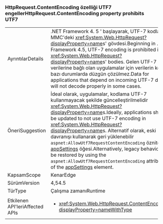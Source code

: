 ### <a name="httprequestcontentencoding-property-prohibits-utf7"></a><span data-ttu-id="eec3e-101">HttpRequest.ContentEncoding özelliği UTF7 engeller</span><span class="sxs-lookup"><span data-stu-id="eec3e-101">HttpRequest.ContentEncoding property prohibits UTF7</span></span>

|   |   |
|---|---|
|<span data-ttu-id="eec3e-102">Ayrıntılar</span><span class="sxs-lookup"><span data-stu-id="eec3e-102">Details</span></span>|<span data-ttu-id="eec3e-103">.NET Framework 4. 5 ' başlayarak, UTF-7 kodlama MMC'deki <xref:System.Web.HttpRequest?displayProperty=name>s' gövdesi.</span><span class="sxs-lookup"><span data-stu-id="eec3e-103">Beginning in .NET Framework 4.5, UTF-7 encoding is prohibited in <xref:System.Web.HttpRequest?displayProperty=name>s' bodies.</span></span> <span data-ttu-id="eec3e-104">Gelen UTF-7 verilerine bağlı olan uygulamalar için verilerin kodları bazı durumlarda düzgün çözülmez.</span><span class="sxs-lookup"><span data-stu-id="eec3e-104">Data for applications that depend on incoming UTF-7 data will not decode properly in some cases.</span></span>|
|<span data-ttu-id="eec3e-105">Öneri</span><span class="sxs-lookup"><span data-stu-id="eec3e-105">Suggestion</span></span>|<span data-ttu-id="eec3e-106">İdeal olarak, uygulamalar, kodlama UTF-7 kullanmayacak şekilde güncelleştirilmelidir <xref:System.Web.HttpRequest?displayProperty=name>s.</span><span class="sxs-lookup"><span data-stu-id="eec3e-106">Ideally, applications should be updated to not use UTF-7 encoding in <xref:System.Web.HttpRequest?displayProperty=name>s.</span></span> <span data-ttu-id="eec3e-107">Alternatif olarak, eski davranışı kullanarak geri yüklenebilir <code>aspnet:AllowUtf7RequestContentEncoding</code> özniteliği [appSettings](https://msdn.microsoft.com/library/hh975440(v=vs.110).aspx) öğesi.</span><span class="sxs-lookup"><span data-stu-id="eec3e-107">Alternatively, legacy behavior can be restored by using the <code>aspnet:AllowUtf7RequestContentEncoding</code> attribute of the [appSettings](https://msdn.microsoft.com/library/hh975440(v=vs.110).aspx) element.</span></span>|
|<span data-ttu-id="eec3e-108">Kapsam</span><span class="sxs-lookup"><span data-stu-id="eec3e-108">Scope</span></span>|<span data-ttu-id="eec3e-109">Kenar</span><span class="sxs-lookup"><span data-stu-id="eec3e-109">Edge</span></span>|
|<span data-ttu-id="eec3e-110">Sürüm</span><span class="sxs-lookup"><span data-stu-id="eec3e-110">Version</span></span>|<span data-ttu-id="eec3e-111">4,5</span><span class="sxs-lookup"><span data-stu-id="eec3e-111">4.5</span></span>|
|<span data-ttu-id="eec3e-112">Tür</span><span class="sxs-lookup"><span data-stu-id="eec3e-112">Type</span></span>|<span data-ttu-id="eec3e-113">Çalışma zamanı</span><span class="sxs-lookup"><span data-stu-id="eec3e-113">Runtime</span></span>|
|<span data-ttu-id="eec3e-114">Etkilenen API'leri</span><span class="sxs-lookup"><span data-stu-id="eec3e-114">Affected APIs</span></span>|<ul><li><xref:System.Web.HttpRequest.ContentEncoding?displayProperty=nameWithType></li></ul>|

